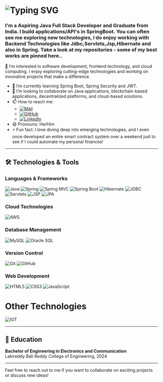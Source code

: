  # ![Typing SVG](https://readme-typing-svg.demolab.com?font=Fira+Code&size=30&pause=1000&vCenter=true&width=800&color=04e0bb&lines=Hi+%F0%9F%91%8B+This+is+RaviTeja;Self+Frontend+java+Backend+Developer+!!)

<h3 align="left">I'm a Aspiring Java Full Stack Developer and Graduate from India. I build applications/API's in SpringBoot. You can often see me exploring new technologies, I do enjoy working with Backend Technologies like Jdbc,Servlets,Jsp,Hibernate and also in Spring.  Take a look at my repositories - some of my best works are pinned here..</h3>

👀 I’m interested in software development, frontend technology, and cloud computing. I enjoy exploring cutting-edge technologies and working on innovative projects that make a difference.
- 🌱 I’m currently learning Spring Boot, Spring Security and JWT. 
- 💞️ I’m looking to collaborate on Java applications, blockchain-based applications, decentralized platforms, and cloud-based solutions.
- 📫 How to reach me:  
    - [![Mail](https://img.shields.io/badge/Email-D14836?style=flat&logo=gmail&logoColor=white)](mailto:ravitejabandla5011@gmail.com)
    - [![GitHub](https://img.shields.io/badge/GitHub-181717?style=flat&logo=github&logoColor=white)](https://github.com/Teja5011)  
    - [![LinkedIn](https://img.shields.io/badge/LinkedIn-blue?style=flat&logo=linkedin)](https://linkedin.com/in/RaviTejaBandla)
- 😄 Pronouns: He/Him
- ⚡ Fun fact: I love diving deep into emerging technologies, and I even once developed an entire smart contract system over a weekend just to see if I could automate my personal finances!

---

## 🛠️ Technologies & Tools

### Languages & Frameworks
![Java](https://img.shields.io/badge/Java-ED8B00?style=for-the-badge&logo=java&logoColor=white)
![Spring](https://img.shields.io/badge/Spring-6DB33F?style=for-the-badge&logo=spring&logoColor=white)
![Spring MVC](https://img.shields.io/badge/Spring%20MVC-6DB33F?style=for-the-badge&logo=spring&logoColor=white)
![Spring Boot](https://img.shields.io/badge/Spring%20Boot-6DB33F?style=for-the-badge&logo=springboot&logoColor=white)
![Hibernate](https://img.shields.io/badge/Hibernate-59666C?style=for-the-badge&logo=hibernate&logoColor=white)
![JDBC](https://img.shields.io/badge/JDBC-4C9EE8?style=for-the-badge&logo=java&logoColor=white)
![Servlets](https://img.shields.io/badge/Servlets-4C9EE8?style=for-the-badge&logo=java&logoColor=white)
![JSP](https://img.shields.io/badge/JSP-4C9EE8?style=for-the-badge&logo=java&logoColor=white)
![JPA](https://img.shields.io/badge/JPA-4C9EE8?style=for-the-badge&logo=java&logoColor=white)


### Cloud Technologies
![AWS](https://img.shields.io/badge/AWS-232F3E?style=for-the-badge&logo=amazon-aws&logoColor=white)

### Database Management
![MySQL](https://img.shields.io/badge/MySQL-4479A1?style=for-the-badge&logo=mysql&logoColor=white)
![Oracle SQL](https://img.shields.io/badge/Oracle-F80000?style=for-the-badge&logo=oracle&logoColor=white)

### Version Control
![Git](https://img.shields.io/badge/Git-F05032?style=for-the-badge&logo=git&logoColor=white)
![GitHub](https://img.shields.io/badge/GitHub-181717?style=for-the-badge&logo=github&logoColor=white)

### Web Development
![HTML5](https://img.shields.io/badge/HTML5-E34F26?style=for-the-badge&logo=html5&logoColor=white)
![CSS3](https://img.shields.io/badge/CSS3-1572B6?style=for-the-badge&logo=css3&logoColor=white)
![JavaScript](https://img.shields.io/badge/JavaScript-F7DF1E?style=for-the-badge&logo=javascript&logoColor=black)

# Other Technologies
![IOT](https://img.shields.io/badge/IOT-E34F26?style=for-the-badge&logo=html5&logoColor=white)

---
## 🌱 Education
**Bachelor of Engineering in Electronics and Communication**  
Lakireddy Bali Reddy College of Engineering, 2024  

---

Feel free to reach out to me if you want to collaborate on exciting projects or discuss new ideas!

